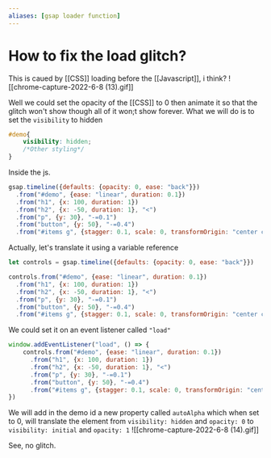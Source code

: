 ```yaml
---
aliases: [gsap loader function]
---
```

# How to fix the load glitch?
This is caued by [[CSS]] loading before the [[Javascript]], i think?
![[chrome-capture-2022-6-8 (13).gif]]

Well we could set the opacity of the [[CSS]] to 0 then animate it so that the glitch won't show though all of it won;t show forever. What we will do is to set the `visibility` to hidden
```css
#demo{
	visibility: hidden;
	/*Other styling*/
}
```

Inside the js. 
```js
gsap.timeline({defaults: {opacity: 0, ease: "back"}})
  .from("#demo", {ease: "linear", duration: 0.1})
  .from("h1", {x: 100, duration: 1})
  .from("h2", {x: -50, duration: 1}, "<")
  .from("p", {y: 30}, "-=0.1")
  .from("button", {y: 50}, "-=0.4")
  .from("#items g", {stagger: 0.1, scale: 0, transformOrigin: "center center"}, "-=0.3")
```

Actually, let's translate it using a variable reference
```js
let controls = gsap.timeline({defaults: {opacity: 0, ease: "back"}})

controls.from("#demo", {ease: "linear", duration: 0.1})
  .from("h1", {x: 100, duration: 1})
  .from("h2", {x: -50, duration: 1}, "<")
  .from("p", {y: 30}, "-=0.1")
  .from("button", {y: 50}, "-=0.4")
  .from("#items g", {stagger: 0.1, scale: 0, transformOrigin: "center center"}, "-=0.3")
```

We could set it on an event listener called `"load"`
```js
window.addEventListener("load", () => {
	controls.from("#demo", {ease: "linear", duration: 0.1})
	  .from("h1", {x: 100, duration: 1})
	  .from("h2", {x: -50, duration: 1}, "<")
	  .from("p", {y: 30}, "-=0.1")
	  .from("button", {y: 50}, "-=0.4")
	  .from("#items g", {stagger: 0.1, scale: 0, transformOrigin: "center center"}, "-=0.3")
})
```

We will add in the demo id a new property called `autoAlpha` which when set to 0, will translate the element from `visibility: hidden` and `opacity: 0` to `visibility: initial` and `opacity: 1`
![[chrome-capture-2022-6-8 (14).gif]]


See, no glitch.